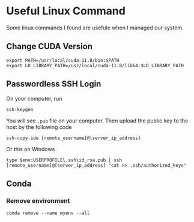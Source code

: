 # Useful Linux Command
Some linux commands I found are usefule when I managed our system.

## Change CUDA Version

```
export PATH=/usr/local/cuda-11.8/bin:$PATH
export LD_LIBRARY_PATH=/usr/local/cuda-11.8/lib64:$LD_LIBRARY_PATH
```

## Passwordless SSH Login 

On your computer, run
```
ssh-keygen
```
You will see `.pub` file on your computer. Then upload the public key to the host by the following code
```
ssh-copy-ide [remote_username]@[server_ip_address]
```
Or this on Windows
```
type $env:USERPROFILE\.ssh\id_rsa.pub | ssh [remote_username]@[server_ip_address] "cat >> .ssh/authorized_keys"
```


## Conda
### Remove environment
```
conda remove --name myenv --all
```
